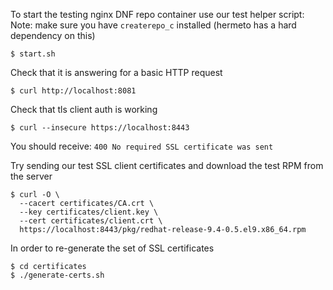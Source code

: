 To start the testing nginx DNF repo container use our test helper script:
Note: make sure you have `createrepo_c` installed (hermeto has a hard dependency on this)
```
$ start.sh
```

Check that it is answering for a basic HTTP request
```
$ curl http://localhost:8081
```

Check that tls client auth is working
```
$ curl --insecure https://localhost:8443
```

You should receive:
`400 No required SSL certificate was sent`

Try sending our test SSL client certificates and download the test RPM from the server

```
$ curl -O \
  --cacert certificates/CA.crt \
  --key certificates/client.key \
  --cert certificates/client.crt \
  https://localhost:8443/pkg/redhat-release-9.4-0.5.el9.x86_64.rpm
```

In order to re-generate the set of SSL certificates
```
$ cd certificates
$ ./generate-certs.sh
```
